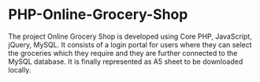 # PHP-Online-Grocery-Shop
The project Online Grocery Shop is developed using Core PHP, JavaScript, jQuery, MySQL. It consists of a login portal for users where they can select the groceries which they require and they are further connected to the MySQL database. It is finally represented as A5 sheet to be downloaded locally. 
